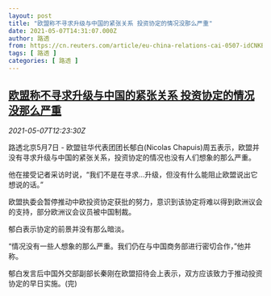 ```yaml
---
layout: post
title: "欧盟称不寻求升级与中国的紧张关系 投资协定的情况没那么严重"
date: 2021-05-07T14:31:07.000Z
author: 路透
from: https://cn.reuters.com/article/eu-china-relations-cai-0507-idCNKBS2CO15P
tags: [ 路透 ]
categories: [ 路透 ]
---
```

<!--1620397867000-->
[欧盟称不寻求升级与中国的紧张关系 投资协定的情况没那么严重](https://cn.reuters.com/article/eu-china-relations-cai-0507-idCNKBS2CO15P)
------

<div>
<div><i>2021-05-07T12:23:30Z</i></div><p>路透北京5月7日 - 欧盟驻华代表团团长郁白(Nicolas Chapuis)周五表示，欧盟并没有寻求升级与中国的紧张关系，投资协定的情况也没有人们想象的那么严重。</p><p>他在接受记者采访时说，“我们不是在寻求…升级，但没有什么能阻止欧盟说出它想说的话。”</p><p>欧盟执委会暂停推动中欧投资协定获批的努力，意识到该协定将难以得到欧洲议会的支持，部分欧洲议会议员被中国制裁。</p><p>郁白表示协定的前景并没有那么暗淡。</p><p>“情况没有一些人想象的那么严重。我们仍在与中国商务部进行密切合作，”他并称。</p><p>郁白发言后中国外交部副部长秦刚在欧盟招待会上表示，双方应该致力于推动投资协定的早日实施。(完)</p>
</div>

